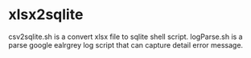 # xlsx2sqlite
csv2sqlite.sh is a convert xlsx file to sqlite shell script.
logParse.sh is a parse google ealrgrey log script that can capture detail error message.